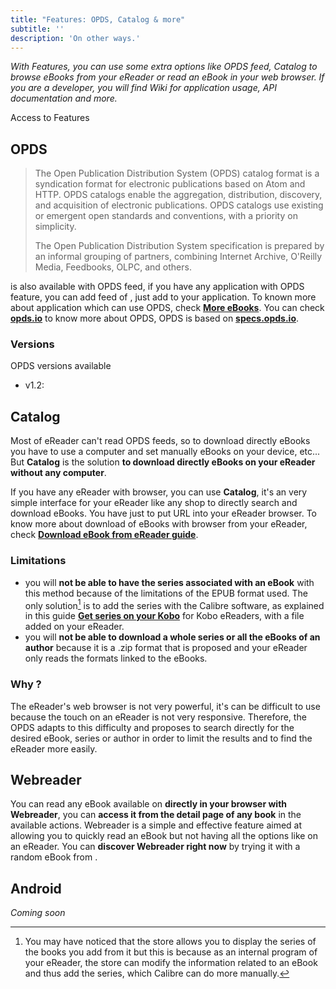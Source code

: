 ```yaml
---
title: "Features: OPDS, Catalog & more"
subtitle: ''
description: 'On other ways.'
---
```


*With Features, you can use some extra options like OPDS feed, Catalog to browse eBooks from your eReader or read an eBook in your web browser. If you are a developer, you will find Wiki for application usage, API documentation and more.*

<markdown-api-link endpoint="/features" button>Access to Features</markdown-api-link>

## OPDS

>The Open Publication Distribution System (OPDS) catalog format is a syndication format for electronic publications based on Atom and HTTP. OPDS catalogs enable the aggregation, distribution, discovery, and acquisition of electronic publications. OPDS catalogs use existing or emergent open standards and conventions, with a priority on simplicity.
>
>The Open Publication Distribution System specification is prepared by an informal grouping of partners, combining Internet Archive, O'Reilly Media, Feedbooks, OLPC, and others.

<markdown-app-name></markdown-app-name> is also available with OPDS feed, if you have any application with OPDS feature, you can add feed of <markdown-app-name></markdown-app-name>, just add <markdown-api-link endpoint="/features/opds/v1.2" self-refer></markdown-api-link> to your application. To known more about application which can use OPDS, check [**More eBooks**](/pages/more-ebooks#opds). You can check [**opds.io**](https://opds.io/) to know more about OPDS, <markdown-app-name></markdown-app-name> OPDS is based on [**specs.opds.io**](https://specs.opds.io/).

### Versions

OPDS versions available

- v1.2: <markdown-api-link endpoint="/features/opds/v1.2" self-refer></markdown-api-link>

## Catalog

Most of eReader can't read OPDS feeds, so to download directly eBooks you have to use a computer and set manually eBooks on your device, etc... But **Catalog** is the solution **to download directly eBooks on your eReader without any computer**.

If you have any eReader with browser, you can use **Catalog**, it's an very simple interface for your eReader like any shop to directly search and download eBooks. You have just to put <markdown-api-link endpoint="/features/catalog" :self-refer="true"></markdown-api-link> URL into your eReader browser. To know more about download of eBooks with browser from your eReader, check [**Download eBook from eReader guide**](/guides/ereader-download-ebook-from-ereader).

### Limitations

- you will **not be able to have the series associated with an eBook** with this method because of the limitations of the EPUB format used. The only solution[^1] is to add the series with the Calibre software, as explained in this guide [**Get series on your Kobo**](/guides/ereader-series) for Kobo eReaders, with a file added on your eReader.
- you will **not be able to download a whole series or all the eBooks of an author** because it is a .zip format that is proposed and your eReader only reads the formats linked to the eBooks.

### Why ?

The eReader's web browser is not very powerful, it's can be difficult to use because the touch on an eReader is not very responsive. Therefore, the OPDS adapts to this difficulty and proposes to search directly for the desired eBook, series or author in order to limit the results and to find the eReader more easily.

## Webreader

You can read any eBook available on <markdown-app-name></markdown-app-name> **directly in your browser with Webreader**, you can **access it from the detail page of any book** in the available actions. Webreader is a simple and effective feature aimed at allowing you to quickly read an eBook but not having all the options like on an eReader. You can **discover Webreader right now** by trying it with a random eBook from <markdown-api-link endpoint="/features/webreader" :self-refer="true"></markdown-api-link>.

## Android

*Coming soon*

[^1]: You may have noticed that the store allows you to display the series of the books you add from it but this is because as an internal program of your eReader, the store can modify the information related to an eBook and thus add the series, which Calibre can do more manually.
